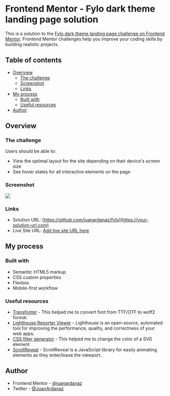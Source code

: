 # Frontend Mentor - Fylo dark theme landing page solution

This is a solution to the [Fylo dark theme landing page challenge on Frontend Mentor](https://www.frontendmentor.io/challenges/fylo-dark-theme-landing-page-5ca5f2d21e82137ec91a50fd). Frontend Mentor challenges help you improve your coding skills by building realistic projects. 

## Table of contents

- [Overview](#overview)
  - [The challenge](#the-challenge)
  - [Screenshot](#screenshot)
  - [Links](#links)
- [My process](#my-process)
  - [Built with](#built-with)
  - [Useful resources](#useful-resources)
- [Author](#author)

## Overview

### The challenge

Users should be able to:

- View the optimal layout for the site depending on their device's screen size
- See hover states for all interactive elements on the page

### Screenshot

![](./screenshot.jpg)

### Links

- Solution URL: [https://github.com/juanardanaz/fylo](https://your-solution-url.com)
- Live Site URL: [Add live site URL here](https://your-live-site-url.com)

## My process

### Built with

- Semantic HTML5 markup
- CSS custom properties
- Flexbox
- Mobile-first workflow

### Useful resources

- [Transfonter](https://transfonter.org/) - This helped me to convert font from TTF/OTF to woff2 format.
- [Lighthouse Reporter Viewer](https://chrome.google.com/webstore/detail/lighthouse/blipmdconlkpinefehnmjammfjpmpbjk?hl=es) - Lighthouse is an open-source, automated tool for improving the performance, quality, and correctness of your web apps.
- [CSS filter generator](https://codepen.io/sosuke/pen/Pjoqqp) - This helped me to change the color of a SVG element
- [ScrollReveal](https://scrollrevealjs.org/) - ScrollReveal is a JavaScript library for easily animating elements as they enter/leave the viewport.

## Author

- Frontend Mentor - [@juanardanaz](https://www.frontendmentor.io/profile/juanardanaz)
- Twitter - [@JuanArdanaz](https://www.twitter.com/JuanArdanaz)

